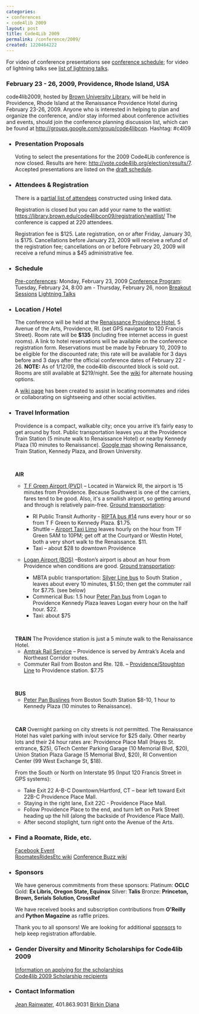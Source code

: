 ```yaml
---
categories:
- conferences
- code4lib 2009
layout: post
title: Code4Lib 2009
permalink: /conference/2009/
created: 1220464222
---
```

<div class="content" xmlns:rdfs="http://www.w3.org/2000/01/rdf-schema#" xmlns:swc="http://data.semanticweb.org/ns/swc/ontology#" about="http://code4lib.org/2009#conference" typeof="swc:ConferenceEvent">

For video of conference presentations see <a href="/conference/2009/schedule">conference schedule</a>; for video of lightning talks see <a href="/conference/2009/lightning">list of lightning talks</a>.

<h3><strong>February 23 - 26, 2009, Providence, Rhode Island, USA</strong></h3>

<span property="rdfs:label">code4lib2009</span>, hosted by <a href="http://dl.lib.brown.edu/libweb/index.php">Brown University Library</a>, will be held in Providence, Rhode Island at the Renaissance Providence Hotel during February 23-26, 2009. Anyone who is interested in helping to plan and organize the conference, and/or stay informed about conference activities and events, should join the conference planning discussion list, which can be found at <a href="http://groups.google.com/group/code4libcon">http://groups.google.com/group/code4libcon</a>. Hashtag: #c4l09

<!--break-->

<ul><li><h3><strong>Presentation Proposals</strong></h3>

Voting to select the presentations for the 2009 Code4Lib conference is now closed. Results are here: <a href="http://vote.code4lib.org/election/results/7">http://vote.code4lib.org/election/results/7</a>. Accepted presentations are listed on the <a href="http://code4lib.org/conference/2009/schedule">draft schedule</a>.

</li>
</ul>

<ul><li>
<h3><strong>Attendees & Registration</strong></h3>

There is a <a href="http://inkdroid.org/c4l2009/attendees">partial list of attendees</a> constructed using linked data.

Registration is closed but you can add your name to the waitlist: <a href="https://library.brown.edu/code4libcon09/registration/waitlist/">
https://library.brown.edu/code4libcon09/registration/waitlist/</a>
The conference is capped at 220 attendees.

Registration fee is $125. Late registration, on or after Friday, January 30, is $175.
Cancellations before January 23, 2009 will receive a refund of the registration fee; cancellations on or before February 20, 2009 will receive a refund minus a $45 administrative fee.</p>
</li></ul>

<ul><li>
<h3><strong>Schedule</strong></h3>
<a rel="swc:isSuperEventOf" href="http://code4lib.org/node/266#preconferences">Pre-conferences</a>: Monday, February 23, 2009
<a rel="swc:hasProgramme" href="http://code4lib.org/conference/2009/schedule">Conference Program</a>: Tuesday, February 24, 8:00 am - Thursday, February 26, noon
<a href="http://code4lib.org/conference/2009/breakouts">Breakout Sessions</a>
<a href="http://code4lib.org/conference/2009/lightning">Lightning Talks</a>
</li></ul>

<ul><li>
<h3><strong>Location / Hotel</strong></h3>
The conference will be held at the <a href="http://www.marriott.com/hotels/travel/pvdbr?groupCode=blablaa&app=resvlink&fromDate=2/22/09&toDate=2/26/09 ">Renaissance Providence Hotel</a>, 5 Avenue of the Arts, Providence, RI.  (set GPS navigator to 120 Francis Street).
Room rate will be <strong>$135</strong> (including free internet access in guest rooms).  A link to hotel reservations will be available on the conference registration form. Reservations must be made by February 10, 2009 to be eligible for the discounted rate; this rate will be available for 3 days before and 3 days after the official conference dates of February 22 - 26.
<strong>NOTE:</strong> As of 1/12/09, the code4lib discounted block is sold out.  Rooms are still available at $219/night.  See the <a href="http://wiki.code4lib.org/index.php/RoommatesRidesEtc#Alternate_Housing">wiki</a> for alternate housing options.
<p>A <a href="http://wiki.code4lib.org/index.php/RoommatesRidesEtc">wiki page</a> has been created to assist in locating roommates and rides or collaborating on sightseeing and other social activities.</p>
</li></ul>

<ul><li>
<h3><strong>Travel Information</strong></h3>
Providence is a compact, walkable city; once you arrive it&rsquo;s fairly easy to get around by foot.  Public transportation leaves you at the Providence Train Station (5 minute walk to Renaissance Hotel) or nearby Kennedy Plaza (10 minutes to Renaissance). <a href="http://tinyurl.com/prov-renaissance">Google map</a> showing Renaissance, Train Station, Kennedy Plaza, and Brown University.
<p>&nbsp;</p>
<strong>AIR</strong>
<ul><li>
<p><a href="http://www.pvdairport.com/">T F Green Airport (PVD)</a>  &ndash; Located in Warwick RI, the airport is 15 minutes from Providence.  Because Southwest is one of the carriers, fares tend to be good.  Also, it's a smallish airport, so getting around and through is relatively pain-free.
<u>Ground transportation</u>:
<ul><li>RI Public Transit Authority - <a href="http://www.ripta.com/schedules/view.php?route=14&amp;direction=1">RIPTA bus #14</a> runs every hour or so from T F Green to Kennedy Plaza. $1.75.</li>
<li>Shuttle &ndash; <a href="http://www.airporttaxiri.com/schedule/index.html">Airport Taxi Limo</a> leaves hourly on the hour from TF Green 5AM to 10PM; get off at the Courtyard or Westin Hotel, both a very short walk to the Renaissance.  $11.</li>

<li>Taxi &ndash; about $28 to downtown Providence</li>
</ul>

<li>

<a href="http://www.massport.com/logan/default.aspx">Logan Airport (BOS)</a>   &ndash;Boston&rsquo;s airport is about an hour from Providence when conditions are good.
<u>Ground transportation</u>:
<ul>
<li> MBTA public transportation: <a href="http://www.mbta.com/schedules_and_maps/bus/routes/?route=SL1">Silver Line bus</a> to South Station , leaves about every 10 minutes, $1.50; then get the commuter rail for $7.75. (see below) </li>

<li>Commerical Bus:  1.5 hour <a href="http://www.peterpanbus.com/tickets/schedules-and-fares.php">Peter Pan bus</a> from Logan to Providence Kennedy Plaza leaves Logan every hour on the half hour. $22.   </li>
<li> Taxi:  about $75 </li>
</ul>
</ul>
<p>&nbsp;</p>
<strong>TRAIN</strong>
The Providence station is just a 5 minute walk to the Renaissance Hotel.
<ul>
<li><a href="http://www.amtrak.com">Amtrak Rail Service</a> &ndash;	Providence is served by Amtrak&rsquo;s Acela and Northeast Corridor routes.  </li>

<li>Commuter Rail from Boston and Rte. 128. &ndash; <a href="http://www.mbta.com/schedules_and_maps/rail/lines/?route=PROVSTOU">Providence/Stoughton Line</a> to Providence  station.     $7.75  </li>
</ul>
<p>&nbsp;</p>
<strong>BUS</strong>
<ul>
<li><a href="http://www.peterpanbus.com">Peter Pan Buslines</a> from Boston South Station $8-10, 1 hour to Kennedy Plaza (10 minutes to Renaissance). </li>
</ul>
<p>&nbsp;</p>
<p><strong>CAR</strong>
Overnight parking on city streets is not permitted. The Renaissance Hotel has valet parking with in/out service for $25 daily. Other nearby lots and their 24 hour rates are: Providence Place Mall (Hayes St. entrance, $25), GTech Center Parking Garage (10 Memorial Blvd, $20), Union Station Plaza Garage (5 Memorial Blvd, $20), RI Convention Center (99 West Exchange St, $18).

From the South or North on Interstate 95 (Input 120 Francis Street in GPS systems):
<ul>
<li>Take Exit 22 A-B-C Downtown/Hartford, CT &ndash;  bear left toward Exit 22B-C Providence Place Mall.  </li>

<li>Staying in the right lane, Exit 22C - Providence Place Mall.  </li>
<li>Follow Providence Place to the end, and turn left on Park Street heading up the hill (along the backside of Providence Place Mall).  </li>
<li>After second stoplight, turn right onto the Avenue of the Arts.</li>
</ul>

</li></ul>

<ul><li>
<h3><strong>Find a Roomate, Ride, etc.</strong></h3>
<a href="http://www.facebook.com/event.php?eid=37539253422&ref=mf">Facebook Event</a><br />
<a href="http://wiki.code4lib.org/index.php/RoommatesRidesEtc">RoomatesRidesEtc wiki</a>
<a href="http://wiki.code4lib.org/index.php/2009_Conference_Buzz">Conference Buzz wiki</a>
</li></ul>

<ul><li>
<h3><strong>Sponsors</strong></h3>
We have generous commitments from these sponsors:
Platinum: <strong>OCLC</strong>
Gold: <strong>Ex Libris, Oregon State, Equinox</strong>
Silver: <strong>Talis</strong>
Bronze: <strong>Princeton, Brown, Serials Solution, CrossRef</strong>

We have received books and subscription contributions from <strong>O'Reilly</strong> and <strong>Python Magazine</strong> as raffle prizes.

Thank you to all sponsors! We are looking for additional <a href="/conference/2009/sponsorship">sponsors</a> to help keep registration affordable.
</li></ul>

<ul><li>
<h3><strong>Gender Diversity and Minority Scholarships for Code4lib 2009</strong></h3>
<a href="http://code4lib.org/node/269">Information on applying for the scholarships</a><br />
<a href="http://code4lib.org/node/274">Code4lib 2009 Scholarship recipients</a>
</li>
</ul>

<ul><li>
<h3><strong>Contact Information</strong></h3>
<a href="mailto:Jean_Rainwater@brown.edu">Jean Rainwater</a>, 401.863.9031
<a href="mailto:Birkin_Diana@brown.edu">Birkin Diana</a>
</li></ul>

 </div>
